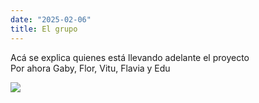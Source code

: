 ```yaml
---
date: "2025-02-06"
title: El grupo
---
```


Acá se explica quienes está llevando adelante el proyecto  
Por ahora Gaby, Flor, Vitu, Flavia y Edu


![](/./about_files/grupo.png)